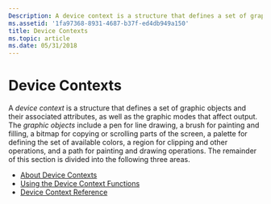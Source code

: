 ```yaml
---
Description: A device context is a structure that defines a set of graphic objects and their associated attributes, as well as the graphic modes that affect output.
ms.assetid: '1fa97368-8931-4687-b37f-ed4db949a150'
title: Device Contexts
ms.topic: article
ms.date: 05/31/2018
---
```


# Device Contexts

A *device context* is a structure that defines a set of graphic objects and their associated attributes, as well as the graphic modes that affect output. The *graphic objects* include a pen for line drawing, a brush for painting and filling, a bitmap for copying or scrolling parts of the screen, a palette for defining the set of available colors, a region for clipping and other operations, and a path for painting and drawing operations. The remainder of this section is divided into the following three areas.

-   [About Device Contexts](about-device-contexts.md)
-   [Using the Device Context Functions](using-the-device-context-functions.md)
-   [Device Context Reference](device-context-reference.md)

 

 



